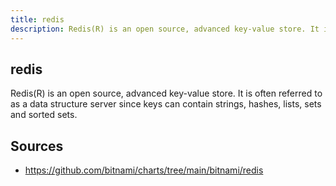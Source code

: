 ```yaml
---
title: redis
description: Redis(R) is an open source, advanced key-value store. It is often referred to as a data structure server since keys can contain strings, hashes, lists, sets and sorted sets.
---
```


## redis

Redis(R) is an open source, advanced key-value store. It is often referred to as a data structure server since keys can contain strings, hashes, lists, sets and sorted sets.

## Sources

* https://github.com/bitnami/charts/tree/main/bitnami/redis

